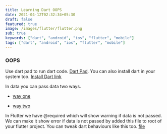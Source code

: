 ```yaml
---
title: Learning Dart OOPS
date: 2021-04-12T02:32:34+05:30
draft: false
featured: true
image: /images/flutter/flutter.png
sub: true
keywords: ["dart", "android", "ios", "flutter", "mobile"]
tags: ["dart", "android", "ios", "flutter", "mobile"]
---
```

### OOPS
Use dart pad to run dart code. [Dart Pad](https://dartpad.dev/?null_safety=true).
You can also install dart in your system too. [Install Dart link](https://dart.dev/get-dart)

In data you can pass data two ways.

* [way one](https://github.com/tinkerhub-org/TinkerHub-Learning-Paths/blob/main/content/flutter/OOPS/way_one.dart)

* [way two](https://github.com/tinkerhub-org/TinkerHub-Learning-Paths/blob/main/content/flutter/OOPS/way_two.dart)

In Flutter we have @required which will show warning if data is not passed. We can make it show error if data is not passed by added this file to root of your flutter project.
You can tweak dart behaviours like this too. [file](https://github.com/evolvingkid/flutter-learning-path/blob/main/OOPS/analysis_options.yaml)
